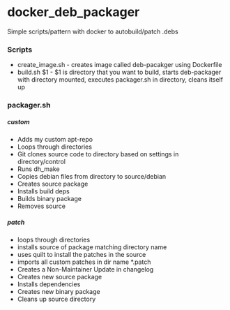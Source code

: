 # docker_deb_packager

Simple scripts/pattern with docker to autobuild/patch .debs

### Scripts

* create_image.sh - creates image called deb-pacakger using Dockerfile
* build.sh $1 - $1 is directory that you want to build, starts deb-packager with directory mounted, executes packager.sh in directory, cleans itself up

### packager.sh

##### custom

* Adds my custom apt-repo
* Loops through directories
* Git clones source code to directory based on settings in directory/control
* Runs dh_make
* Copies debian files from directory to source/debian
* Creates source package
* Installs build deps
* Builds binary package
* Removes source

##### patch

* loops through directories
* installs source of package matching directory name
* uses quilt to install the patches in the source
* imports all custom patches in dir name *.patch
* Creates a Non-Maintainer Update in changelog
* Creates new source package
* Installs dependencies
* Creates new binary package
* Cleans up source directory
